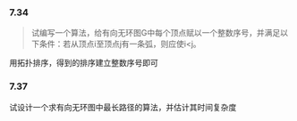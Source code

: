 ### 7.34
> 试编写一个算法，给有向无环图G中每个顶点赋以一个整数序号，并满足以下条件：若从顶点i至顶点j有一条弧，则应使i<j。

用拓扑排序，得到的排序建立整数序号即可
### 7.37
试设计一个求有向无环图中最长路径的算法，并估计其时间复杂度